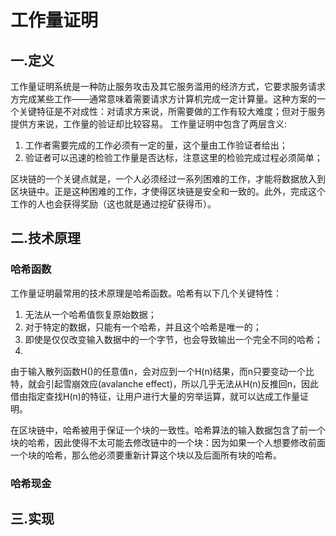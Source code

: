 # 工作量证明

## 一.定义

工作量证明系统是一种防止服务攻击及其它服务滥用的经济方式，它要求服务请求方完成某些工作——通常意味着需要请求方计算机完成一定计算量。这种方案的一个关键特征是不对成性：对请求方来说，所需要做的工作有较大难度；但对于服务提供方来说，工作量的验证却比较容易。
工作量证明中包含了两层含义:

1. 工作者需要完成的工作必须有一定的量，这个量由工作验证者给出；
2. 验证者可以迅速的检验工作量是否达标，注意这里的检验完成过程必须简单；

区块链的一个关键点就是，一个人必须经过一系列困难的工作，才能将数据放入到区块链中。正是这种困难的工作，才使得区块链是安全和一致的。此外，完成这个工作的人也会获得奖励（这也就是通过挖矿获得币）。

## 二.技术原理
### 哈希函数
工作量证明最常用的技术原理是哈希函数。哈希有以下几个关键特性：

1. 无法从一个哈希值恢复原始数据；
2. 对于特定的数据，只能有一个哈希，并且这个哈希是唯一的；
3. 即使是仅仅改变输入数据中的一个字节，也会导致输出一个完全不同的哈希；
4. 
由于输入散列函数H()的任意值n，会对应到一个H(n)结果，而n只要变动一个比特，就会引起雪崩效应(avalanche effect)，所以几乎无法从H(n)反推回n，因此借由指定查找H(n)的特征，让用户进行大量的穷举运算，就可以达成工作量证明。

在区块链中，哈希被用于保证一个块的一致性。哈希算法的输入数据包含了前一个块的哈希，因此使得不太可能去修改链中的一个块：因为如果一个人想要修改前面一个块的哈希，那么他必须要重新计算这个块以及后面所有块的哈希。

### 哈希现金


## 三.实现
